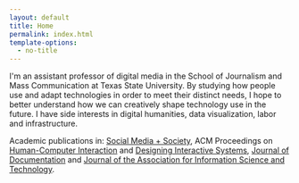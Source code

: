 ```yaml
---
layout: default
title: Home
permalink: index.html
template-options:
  - no-title
---
```


I'm an assistant professor of digital media in the School of Journalism and Mass Communication at Texas State University. By studying how people use and adapt technologies in order to meet their distinct needs, I hope to better understand how we can creatively shape technology use in the future. I have side interests in digital humanities, data visualization, labor and infrastructure.

Academic publications in: [Social Media + Society](http://journals.sagepub.com/doi/abs/10.1177/2056305116666305), ACM Proceedings on [Human-Computer Interaction](https://dl.acm.org/citation.cfm?id=2557055) and [Designing Interactive Systems](https://dl.acm.org/citation.cfm?id=2602782), [Journal of Documentation](http://www.emeraldinsight.com/doi/abs/10.1108/JD-12-2014-0169) and [Journal of the Association for Information Science and Technology](http://onlinelibrary.wiley.com/doi/10.1002/asi.23563/full).
